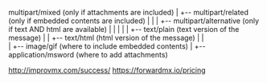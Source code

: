 multipart/mixed (only if attachments are included)
|
+-- multipart/related (only if embedded contents are included) 
|    |
|    +-- multipart/alternative (only if text AND html are available)
|    |    |
|    |    +-- text/plain (text version of the message)
|    |    +-- text/html  (html version of the message)
|    |     
|    +-- image/gif  (where to include embedded contents)
|
+-- application/msword (where to add attachments)


http://improvmx.com/success/
https://forwardmx.io/pricing
